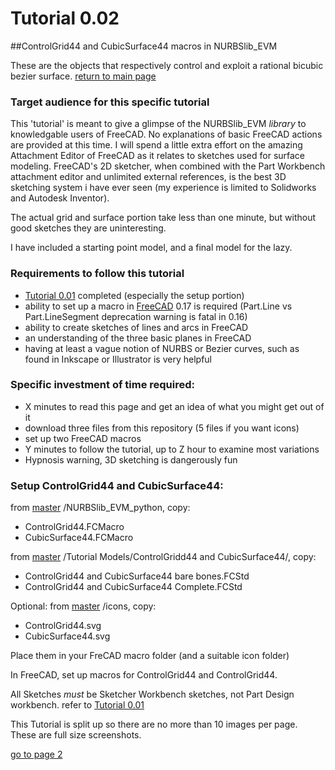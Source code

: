# Tutorial 0.02
##ControlGrid44 and CubicSurface44 macros in NURBSlib_EVM

These are the objects that respectively control and exploit a rational bicubic bezier surface.
[return to main page](http://edwardvmills.github.io/NURBSlib_EVM/)

### Target audience for this specific tutorial
This 'tutorial' is meant to give a glimpse of the NURBSlib_EVM _library_ to knowledgable users of FreeCAD. No explanations of basic FreeCAD actions are provided at this time. I will spend a little extra effort on the amazing Attachment Editor of FreeCAD as it relates to sketches used for surface modeling. FreeCAD's 2D sketcher, when combined with the Part Workbench attachment editor and unlimited external references, is the best 3D sketching system i have ever seen (my experience is limited to Solidworks and Autodesk Inventor).

The actual grid and surface portion take less than one minute, but without good sketches they are uninteresting.

I have included a starting point model, and a final model for the lazy.

### Requirements to follow this tutorial
* [Tutorial 0.01](https://github.com/edwardvmills/NURBSlib_EVM/blob/gh-pages/Tutorial%200.01%20ControlPoly4%20and%20CubicCurve4.md) completed (especially the setup portion)
* ability to set up a macro in [FreeCAD](http://www.freecadweb.org/) 0.17 is required (Part.Line vs Part.LineSegment deprecation warning is fatal in 0.16)
* ability to create sketches of lines and arcs in FreeCAD
* an understanding of the three basic planes in FreeCAD
* having at least a vague notion of NURBS or Bezier curves, such as found in Inkscape or Illustrator is very helpful

### Specific investment of time required:
* X minutes to read this page and get an idea of what you might get out of it
* download three files from this repository (5 files if you want icons)
* set up two FreeCAD macros
* Y minutes to follow the tutorial, up to Z hour to examine most variations
* Hypnosis warning, 3D sketching is dangerously fun

### Setup ControlGrid44 and CubicSurface44:
from [master](https://github.com/edwardvmills/NURBSlib_EVM) /NURBSlib_EVM_python, copy:
* ControlGrid44.FCMacro
* CubicSurface44.FCMacro

from [master](https://github.com/edwardvmills/NURBSlib_EVM) /Tutorial Models/ControlGridd44 and CubicSurface44/, copy:
* ControlGrid44 and CubicSurface44 bare bones.FCStd
* ControlGrid44 and CubicSurface44 Complete.FCStd

Optional: from [master](https://github.com/edwardvmills/NURBSlib_EVM) /icons, copy:
* ControlGrid44.svg
* CubicSurface44.svg

Place them in your FreCAD macro folder (and a suitable icon folder)

In FreeCAD, set up macros for ControlGrid44 and ControlGrid44.

All Sketches _must_ be Sketcher Workbench sketches, not  Part Design workbench. refer to [Tutorial 0.01](https://github.com/edwardvmills/NURBSlib_EVM/blob/gh-pages/Tutorial%200.01%20ControlPoly4%20and%20CubicCurve4.md)

This Tutorial is split up so there are no more than 10 images per page. These are full size screenshots.

[go to page 2](https://github.com/edwardvmills/NURBSlib_EVM/edit/gh-pages/Tutorial%200.02%20ControlGrid44%20and%20CubicSurface44%20-%20page%2002.md)
